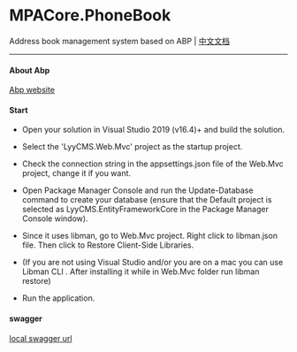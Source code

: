 # MPACore.PhoneBook
Address book management system based on ABP | [中文文档](README.zh-CN.md)

---
#### About Abp
[Abp website](https://aspnetboilerplate.com/)

#### Start

- Open your solution in Visual Studio 2019 (v16.4)+ and build the solution.

- Select the 'LyyCMS.Web.Mvc' project as the startup project.

- Check the connection string in the appsettings.json file of the Web.Mvc project, change it if you want.

- Open Package Manager Console and run the Update-Database command to create your database (ensure that the Default project is selected as LyyCMS.EntityFrameworkCore in the Package Manager Console window).

- Since it uses libman, go to Web.Mvc project. Right click to libman.json file. Then click to Restore Client-Side Libraries.

- (If you are not using Visual Studio and/or you are on a mac you can use Libman CLI . After installing it while in Web.Mvc folder run libman restore)

- Run the application.


#### swagger

[local swagger url](http://localhost:62114/swagger/index.html)

